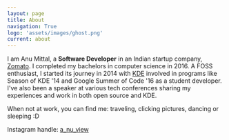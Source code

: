 ```yaml
---
layout: page
title: About
navigation: True
logo: 'assets/images/ghost.png'
current: about
---
```


I am Anu Mittal, a **Software Developer** in an Indian startup company, [Zomato](https://www.zomato.com/ncr). I completed my bachelors in computer science in 2016. A FOSS enthusiast, I started its journey in 2014 with [KDE](https://www.kde.org/) involved in programs like Season of KDE '14 and Google Summer of Code '16 as a student developer.
I've also been a speaker at various tech conferences sharing my experiences and work in both open source and KDE.

When not at work, you can find me: traveling, clicking pictures, dancing or sleeping :D

Instagram handle: [a_nu_view](https://www.instagram.com/a_nu_view/)
